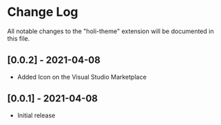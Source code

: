 # Change Log

All notable changes to the "holi-theme" extension will be documented in this file.

## [0.0.2] - 2021-04-08

- Added Icon on the Visual Studio Marketplace

## [0.0.1] - 2021-04-08

- Initial release
